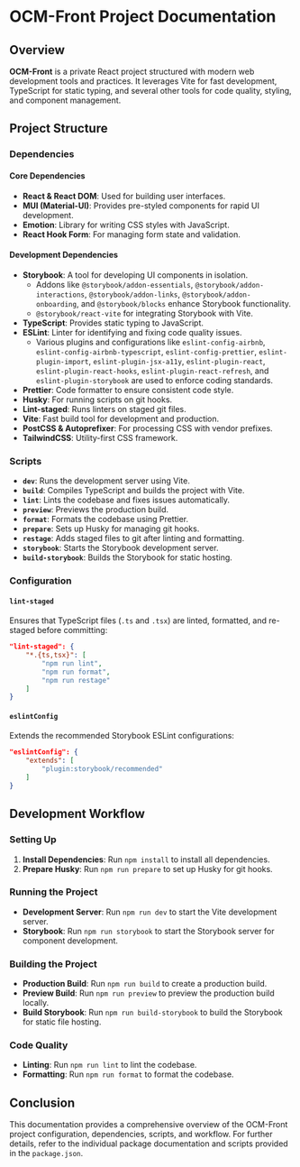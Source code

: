 # OCM-Front Project Documentation

## Overview

**OCM-Front** is a private React project structured with modern web development tools and practices. It leverages Vite for fast development, TypeScript for static typing, and several other tools for code quality, styling, and component management.

## Project Structure

### Dependencies

#### Core Dependencies

- **React & React DOM**: Used for building user interfaces.
- **MUI (Material-UI)**: Provides pre-styled components for rapid UI development.
- **Emotion**: Library for writing CSS styles with JavaScript.
- **React Hook Form**: For managing form state and validation.

#### Development Dependencies

- **Storybook**: A tool for developing UI components in isolation.
  - Addons like `@storybook/addon-essentials`, `@storybook/addon-interactions`, `@storybook/addon-links`, `@storybook/addon-onboarding`, and `@storybook/blocks` enhance Storybook functionality.
  - `@storybook/react-vite` for integrating Storybook with Vite.
- **TypeScript**: Provides static typing to JavaScript.
- **ESLint**: Linter for identifying and fixing code quality issues.
  - Various plugins and configurations like `eslint-config-airbnb`, `eslint-config-airbnb-typescript`, `eslint-config-prettier`, `eslint-plugin-import`, `eslint-plugin-jsx-a11y`, `eslint-plugin-react`, `eslint-plugin-react-hooks`, `eslint-plugin-react-refresh`, and `eslint-plugin-storybook` are used to enforce coding standards.
- **Prettier**: Code formatter to ensure consistent code style.
- **Husky**: For running scripts on git hooks.
- **Lint-staged**: Runs linters on staged git files.
- **Vite**: Fast build tool for development and production.
- **PostCSS & Autoprefixer**: For processing CSS with vendor prefixes.
- **TailwindCSS**: Utility-first CSS framework.

### Scripts

- **`dev`**: Runs the development server using Vite.
- **`build`**: Compiles TypeScript and builds the project with Vite.
- **`lint`**: Lints the codebase and fixes issues automatically.
- **`preview`**: Previews the production build.
- **`format`**: Formats the codebase using Prettier.
- **`prepare`**: Sets up Husky for managing git hooks.
- **`restage`**: Adds staged files to git after linting and formatting.
- **`storybook`**: Starts the Storybook development server.
- **`build-storybook`**: Builds the Storybook for static hosting.

### Configuration

#### `lint-staged`

Ensures that TypeScript files (`.ts` and `.tsx`) are linted, formatted, and re-staged before committing:

```json
"lint-staged": {
	"*.{ts,tsx}": [
		"npm run lint",
		"npm run format",
		"npm run restage"
	]
}
```

#### `eslintConfig`

Extends the recommended Storybook ESLint configurations:

```json
"eslintConfig": {
	"extends": [
		"plugin:storybook/recommended"
	]
}
```

## Development Workflow

### Setting Up

1. **Install Dependencies**: Run `npm install` to install all dependencies.
2. **Prepare Husky**: Run `npm run prepare` to set up Husky for git hooks.

### Running the Project

- **Development Server**: Run `npm run dev` to start the Vite development server.
- **Storybook**: Run `npm run storybook` to start the Storybook server for component development.

### Building the Project

- **Production Build**: Run `npm run build` to create a production build.
- **Preview Build**: Run `npm run preview` to preview the production build locally.
- **Build Storybook**: Run `npm run build-storybook` to build the Storybook for static file hosting.

### Code Quality

- **Linting**: Run `npm run lint` to lint the codebase.
- **Formatting**: Run `npm run format` to format the codebase.

## Conclusion

This documentation provides a comprehensive overview of the OCM-Front project configuration, dependencies, scripts, and workflow. For further details, refer to the individual package documentation and scripts provided in the `package.json`.
